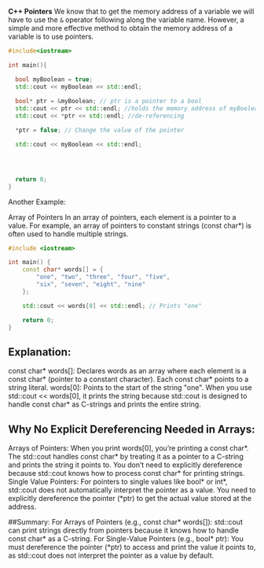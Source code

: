 **C++ Pointers**
We know that to get the memory address of a variable we will have to use the `&` operator following along the variable name. However, a simple and more effective method to obtain the memory address of a variable is to use pointers.

```cpp
#include<iostream>

int main(){

  bool myBoolean = true;
  std::cout << myBoolean << std::endl;
  
  bool* ptr = &myBoolean; // ptr is a pointer to a bool
  std::cout << ptr << std::endl; //holds the memory address of myBoolean
  std::cout << *ptr << std::endl; //de-referencing

  *ptr = false; // Change the value of the pointer

  std::cout << myBoolean << std::endl;




  return 0;
}
``````
Another Example:

Array of Pointers
In an array of pointers, each element is a pointer to a value. For example, an array of pointers to constant strings (const char*) is often used to handle multiple strings.

```cpp
#include <iostream>

int main() {
    const char* words[] = {
        "one", "two", "three", "four", "five",
        "six", "seven", "eight", "nine"
    };

    std::cout << words[0] << std::endl; // Prints "one"

    return 0;
}

```````

## Explanation:
const char* words[]: Declares words as an array where each element is a const char* (pointer to a constant character). Each const char* points to a string literal.
words[0]: Points to the start of the string "one". When you use std::cout << words[0], it prints the string because std::cout is designed to handle const char* as C-strings and prints the entire string.

## Why No Explicit Dereferencing Needed in Arrays:
Arrays of Pointers: When you print words[0], you’re printing a const char*. The std::cout handles const char* by treating it as a pointer to a C-string and prints the string it points to. You don’t need to explicitly dereference because std::cout knows how to process const char* for printing strings.
Single Value Pointers: For pointers to single values like bool* or int*, std::cout does not automatically interpret the pointer as a value. You need to explicitly dereference the pointer (*ptr) to get the actual value stored at the address.

##Summary:
For Arrays of Pointers (e.g., const char* words[]): std::cout can print strings directly from pointers because it knows how to handle const char* as a C-string.
For Single-Value Pointers (e.g., bool* ptr): You must dereference the pointer (*ptr) to access and print the value it points to, as std::cout does not interpret the pointer as a value by default.


